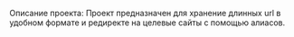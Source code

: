 Описание проекта:
Проект предназначен для хранение длинных url в удобном формате и редиректе на целевые сайты с помощью алиасов.

